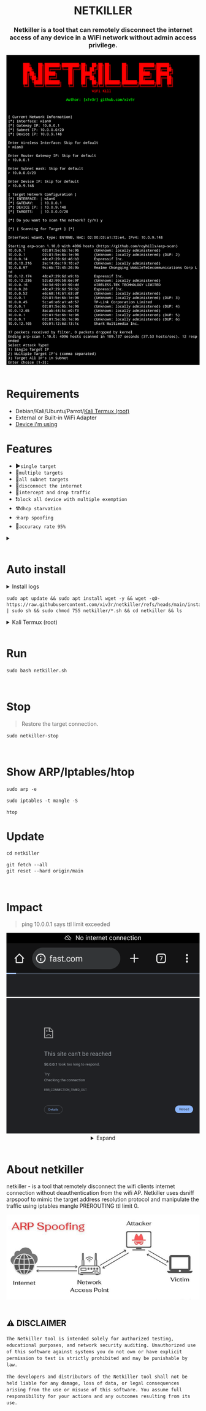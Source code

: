 <h1 align="center"> NETKILLER </h1>

<h3 align="center">Netkiller is a tool that can remotely disconnect the internet access of any device in a WiFi network without admin access privilege. </h3>
 
<div align="center">
<img src="https://github.com/xiv3r/netkiller/blob/main/image/wifikill.png">
</div>
<br>

# Requirements
- Debian/Kali/Ubuntu/Parrot/[Kali Termux (root)](https://github.com/xiv3r/Kali-Linux-Termux)
- External or Built-in WiFi Adapter
- [Device i'm using](https://github.com/xiv3r/uz801-usb-pentest)

# Features
- ▶️`single target`
- 🔀`multiple targets`
- 🔁`all subnet targets`
- 📵`disconnect the internet`
- 🚫`intercept and drop traffic`
- ❗`block all device with multiple exemption`
- ☢️`dhcp starvation`
- ☣️`arp spoofing`
- 💪`accuracy rate 95%`

<details><summary></summary>
<br>
 
# Dependencies
```
sudo apt update && sudo apt upgrade -y && sudo apt install arp-scan iptables dsniff ipcalc -y
```

# Git clone
```
git clone https://github.com/xiv3r/netkiller.git
cd netkiller
sudo chmod +x *.sh
```
# Run
```
sudo bash netkiller.sh
```
</details>
<br>

# Auto install
<details><summary>Install logs</summary>
<img src="https://github.com/xiv3r/netkiller/blob/main/image/install.png">
</details>

```
sudo apt update && sudo apt install wget -y && wget -qO- https://raw.githubusercontent.com/xiv3r/netkiller/refs/heads/main/install.sh | sudo sh && sudo chmod 755 netkiller/*.sh && cd netkiller && ls
```
<details><summary>Kali Termux (root)</summary>
 <img src="https://github.com/xiv3r/netkiller/blob/main/image/kali-termux.png">
</details>
<br>

# Run
```
sudo bash netkiller.sh
```
<br>

# Stop
> Restore the target connection.
```
sudo netkiller-stop
```
<br>

# Show ARP/Iptables/htop
```
sudo arp -e
```
```
sudo iptables -t mangle -S
```
```
htop
```

# Update
```
cd netkiller
```
```
git fetch --all
git reset --hard origin/main
```
<br>

# Impact
> ping 10.0.0.1 says ttl limit exceeded
<div align="center">
<img src="https://github.com/xiv3r/netkiller/blob/main/image/error.png">
<img src="https://github.com/xiv3r/netkiller/blob/main/image/noinet.png">

<details><summary>Expand</summary>
  
<img src="https://github.com/xiv3r/netkiller/blob/main/image/proc.png">
<img src="https://github.com/xiv3r/netkiller/blob/main/image/dhcpstarvation.png">
</details></div>
<br>

# About netkiller
netkiller - is a tool that remotely disconnect the wifi clients internet connection without deauthentication from the wifi AP. Netkiller uses dsniff arpspoof to mimic the target address resolution protocol and manipulate the traffic using iptables mangle PREROUTING ttl limit 0.

<div align="center">
<img src="https://github.com/xiv3r/netkiller/blob/main/image/flow.jpg">
</div>
<br>

## ⚠️ DISCLAIMER

`The Netkiller tool is intended solely for authorized testing, educational purposes, and network security auditing. Unauthorized use of this software against systems you do not own or have explicit permission to test is strictly prohibited and may be punishable by law.`

`The developers and distributors of the Netkiller tool shall not be held liable for any damage, loss of data, or legal consequences arising from the use or misuse of this software. You assume full responsibility for your actions and any outcomes resulting from its use.`
